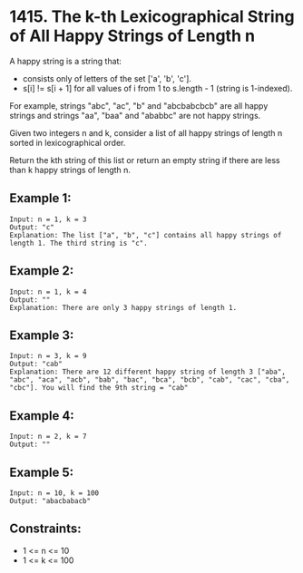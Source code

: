 # 1415. The k-th Lexicographical String of All Happy Strings of Length n

A happy string is a string that:

* consists only of letters of the set ['a', 'b', 'c'].
* s[i] != s[i + 1] for all values of i from 1 to s.length - 1 (string is 1-indexed).

For example, strings "abc", "ac", "b" and "abcbabcbcb" are all happy strings and strings "aa", "baa" and "ababbc" are not happy strings.

Given two integers n and k, consider a list of all happy strings of length n sorted in lexicographical order.

Return the kth string of this list or return an empty string if there are less than k happy strings of length n.

## Example 1:

```
Input: n = 1, k = 3
Output: "c"
Explanation: The list ["a", "b", "c"] contains all happy strings of length 1. The third string is "c".
```

## Example 2:

```
Input: n = 1, k = 4
Output: ""
Explanation: There are only 3 happy strings of length 1.
```

## Example 3:

```
Input: n = 3, k = 9
Output: "cab"
Explanation: There are 12 different happy string of length 3 ["aba", "abc", "aca", "acb", "bab", "bac", "bca", "bcb", "cab", "cac", "cba", "cbc"]. You will find the 9th string = "cab"
```

## Example 4:

```
Input: n = 2, k = 7
Output: ""
```

## Example 5:

```
Input: n = 10, k = 100
Output: "abacbabacb"
```

## Constraints:

* 1 <= n <= 10
* 1 <= k <= 100
